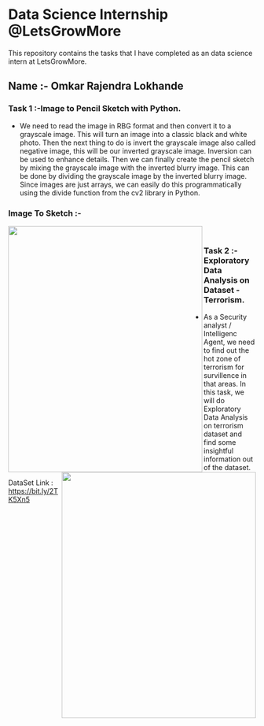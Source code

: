 # Data Science Internship @LetsGrowMore

This repository contains the tasks that I have completed as an data science intern at LetsGrowMore.

## Name :- Omkar Rajendra Lokhande 

### Task 1 :-Image to Pencil Sketch with Python.

* We need to read the image in RBG format and then convert it to a grayscale image. This will turn an image into a classic black and white photo. Then the next thing to do is invert the grayscale image also called negative image, this will be our inverted grayscale image. Inversion can be used to enhance details. Then we can finally create the pencil sketch by mixing the grayscale image with the inverted blurry image. This can be done by dividing the grayscale image by the inverted blurry image. Since images are just arrays, we can easily do this programmatically using the divide function from the cv2 library in Python.

### Image To Sketch :-
<img src="https://github.com/Omkar4141/LGMVIP-Data-Science/blob/main/Rohit.jpg" height="500" width="395" align="left">
<img src="https://github.com/Omkar4141/LGMVIP-Data-Science/blob/main/Screenshot (323).png" height="500" width="395" align="right"><br/>


### Task 2 :-Exploratory Data Analysis on Dataset - Terrorism.

* As a Security analyst / Intelligenc Agent, we need to find out the hot zone of terrorism for survillence in that areas. In this task, we will do Exploratory Data Analysis on terrorism dataset and find some insightful information out of the dataset.

DataSet Link : https://bit.ly/2TK5Xn5
